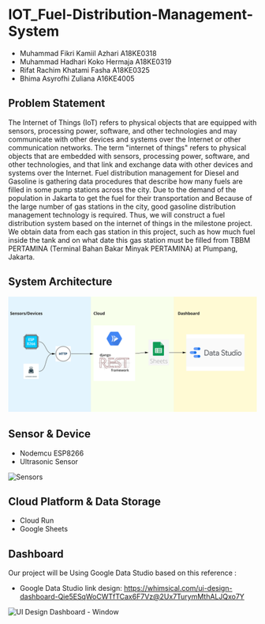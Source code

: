 # IOT_Fuel-Distribution-Management-System
- Muhammad Fikri Kamiil Azhari	A18KE0318
- Muhammad Hadhari Koko Hermaja	A18KE0319
- Rifat Rachim Khatami Fasha	A18KE0325
- Bhima Asyrofhi Zuliana        A16KE4005

## Problem Statement
The Internet of Things (IoT) refers to physical objects that are equipped with sensors, processing power, software, and other technologies and may communicate with other devices and systems over the Internet or other communication networks. The term "internet of things" refers to physical objects that are embedded with sensors, processing power, software, and other technologies, and that link and exchange data with other devices and systems over the Internet.
Fuel distribution management for Diesel and Gasoline is gathering data procedures that describe how many fuels are filled in some pump stations across the city. Due to the demand of the population in Jakarta to get the fuel for their transportation and Because of the large number of gas stations in the city, good gasoline distribution management technology is required. Thus, we will construct a fuel distribution system based on the internet of things in the milestone project. We obtain data from each gas station in this project, such as how much fuel inside the tank and on what date this gas station must be filled from TBBM PERTAMINA (Terminal Bahan Bakar Minyak PERTAMINA) at Plumpang, Jakarta.

## System Architecture

<img src="https://github.com/hadhari/IOT_Fuel-Distribution-Management-System/blob/13e7425a21aab39f2189041037edd16f71e05bba/SystemArchitecture.jpg" width="800">

## Sensor & Device
- Nodemcu ESP8266
- Ultrasonic Sensor

![Sensors](https://github.com/hadhari/IOT_Fuel-Distribution-Management-System/blob/5cec14d1260aa819db55c977d8622fbc686b5b4c/Sensor.png)


## Cloud Platform & Data Storage
- Cloud Run
- Google Sheets


## Dashboard
Our project will be Using Google Data Studio based on this reference :
- Google Data Studio
link design: https://whimsical.com/ui-design-dashboard-Qie5ESqWoCWTfTCax6F7Vz@2Ux7TurymMthALJQxo7Y 

![UI Design Dashboard - Window](https://github.com/hadhari/IOT_Fuel-Distribution-Management-System/blob/6874c8e42c35eec90e9df73a13b9d8563af161c1/UI%20Design%20Dashboard%20-%20Window.png)
